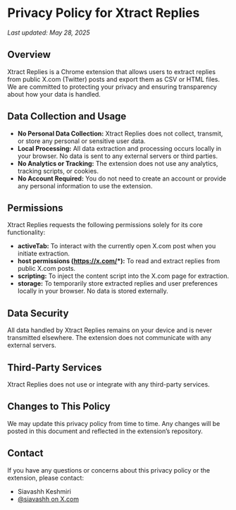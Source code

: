 # Privacy Policy for Xtract Replies

_Last updated: May 28, 2025_

## Overview

Xtract Replies is a Chrome extension that allows users to extract replies from public X.com (Twitter) posts and export them as CSV or HTML files. We are committed to protecting your privacy and ensuring transparency about how your data is handled.

## Data Collection and Usage

- **No Personal Data Collection:** Xtract Replies does not collect, transmit, or store any personal or sensitive user data.
- **Local Processing:** All data extraction and processing occurs locally in your browser. No data is sent to any external servers or third parties.
- **No Analytics or Tracking:** The extension does not use any analytics, tracking scripts, or cookies.
- **No Account Required:** You do not need to create an account or provide any personal information to use the extension.

## Permissions

Xtract Replies requests the following permissions solely for its core functionality:

- **activeTab:** To interact with the currently open X.com post when you initiate extraction.
- **host permissions (https://x.com/*):** To read and extract replies from public X.com posts.
- **scripting:** To inject the content script into the X.com page for extraction.
- **storage:** To temporarily store extracted replies and user preferences locally in your browser. No data is stored externally.

## Data Security

All data handled by Xtract Replies remains on your device and is never transmitted elsewhere. The extension does not communicate with any external servers.

## Third-Party Services

Xtract Replies does not use or integrate with any third-party services.

## Changes to This Policy

We may update this privacy policy from time to time. Any changes will be posted in this document and reflected in the extension’s repository.

## Contact

If you have any questions or concerns about this privacy policy or the extension, please contact:

- Siavashh Keshmiri
- [@siavashh on X.com](https://x.com/siavashh)
